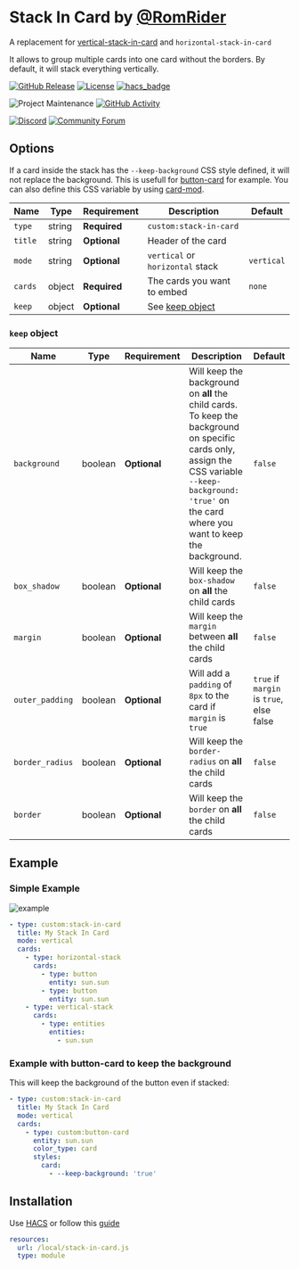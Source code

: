 # Stack In Card by [@RomRider](https://www.github.com/RomRider)

A replacement for [vertical-stack-in-card](https://github.com/ofekashery/vertical-stack-in-card) and `horizontal-stack-in-card`

It allows to group multiple cards into one card without the borders. By default, it will stack everything vertically.

[![GitHub Release][releases-shield]][releases]
[![License][license-shield]](LICENSE.md)
[![hacs_badge](https://img.shields.io/badge/HACS-Default-orange.svg?style=for-the-badge)](https://github.com/custom-components/hacs)

![Project Maintenance][maintenance-shield]
[![GitHub Activity][commits-shield]][commits]

[![Discord][discord-shield]][discord]
[![Community Forum][forum-shield]][forum]

## Options

If a card inside the stack has the `--keep-background` CSS style defined, it will not replace the background. This is usefull for [button-card](https://github.com/custom-cards/button-card) for example. You can also define this CSS variable by using [card-mod](https://github.com/thomasloven/lovelace-card-mod).

| Name    | Type   | Requirement  | Description                      | Default    |
| ------- | ------ | ------------ | -------------------------------- | ---------- |
| `type`  | string | **Required** | `custom:stack-in-card`           |            |
| `title` | string | **Optional** | Header of the card               |            |
| `mode`  | string | **Optional** | `vertical` or `horizontal` stack | `vertical` |
| `cards` | object | **Required** | The cards you want to embed      | `none`     |
| `keep`  | object | **Optional** | See [keep object](#keep-object)  |            |

### `keep` object

| Name            | Type    | Requirement  | Description                                                                                                                                                                                                | Default                                  |
| --------------- | ------- | ------------ | ---------------------------------------------------------------------------------------------------------------------------------------------------------------------------------------------------------- | ---------------------------------------- |
| `background`    | boolean | **Optional** | Will keep the background on **all** the child cards. To keep the background on specific cards only, assign the CSS variable `--keep-background: 'true'` on the card where you want to keep the background. | `false`                                  |
| `box_shadow`    | boolean | **Optional** | Will keep the `box-shadow` on **all** the child cards                                                                                                                                                      | `false`                                  |
| `margin`        | boolean | **Optional** | Will keep the `margin` between **all** the child cards                                                                                                                                                     | `false`                                  |
| `outer_padding` | boolean | **Optional** | Will add a `padding` of `8px` to the card if `margin` is `true`                                                                                                                                            | `true` if `margin` is `true`, else false |
| `border_radius` | boolean | **Optional** | Will keep the `border-radius` on **all** the child cards                                                                                                                                                   | `false`                                  |
| `border`        | boolean | **Optional** | Will keep the `border` on **all** the child cards                                                                                                                                                          | `false`                                  |

## Example

### Simple Example

![example](docs/Example.png)

```yaml
- type: custom:stack-in-card
  title: My Stack In Card
  mode: vertical
  cards:
    - type: horizontal-stack
      cards:
        - type: button
          entity: sun.sun
        - type: button
          entity: sun.sun
    - type: vertical-stack
      cards:
        - type: entities
          entities:
            - sun.sun
```

### Example with button-card to keep the background

This will keep the background of the button even if stacked:

```yaml
- type: custom:stack-in-card
  title: My Stack In Card
  mode: vertical
  cards:
    - type: custom:button-card
      entity: sun.sun
      color_type: card
      styles:
        card:
          - --keep-background: 'true'
```

## Installation

Use [HACS](https://hacs.xyz) or follow this [guide](https://github.com/thomasloven/hass-config/wiki/Lovelace-Plugins)

```yaml
resources:
  url: /local/stack-in-card.js
  type: module
```

[commits-shield]: https://img.shields.io/github/commit-activity/y/custom-cards/stack-in-card.svg?style=for-the-badge
[commits]: https://github.com/custom-cards/stack-in-card/commits/master
[devcontainer]: https://code.visualstudio.com/docs/remote/containers
[discord]: https://discord.gg/5e9yvq
[discord-shield]: https://img.shields.io/discord/330944238910963714.svg?style=for-the-badge
[forum-shield]: https://img.shields.io/badge/community-forum-brightgreen.svg?style=for-the-badge
[forum]: https://community.home-assistant.io/t/stack-in-card-drop-in-replacement-for-vertical-stack-in-card/180072
[license-shield]: https://img.shields.io/github/license/custom-cards/stack-in-card.svg?style=for-the-badge
[maintenance-shield]: https://img.shields.io/maintenance/yes/2020.svg?style=for-the-badge
[releases-shield]: https://img.shields.io/github/release/custom-cards/stack-in-card.svg?style=for-the-badge
[releases]: https://github.com/custom-cards/stack-in-card/releases
